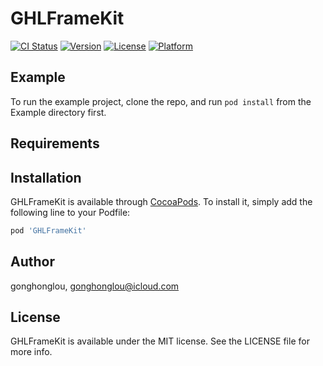 # GHLFrameKit

[![CI Status](https://img.shields.io/travis/gonghonglou/GHLFrameKit.svg?style=flat)](https://travis-ci.org/gonghonglou/GHLFrameKit)
[![Version](https://img.shields.io/cocoapods/v/GHLFrameKit.svg?style=flat)](https://cocoapods.org/pods/GHLFrameKit)
[![License](https://img.shields.io/cocoapods/l/GHLFrameKit.svg?style=flat)](https://cocoapods.org/pods/GHLFrameKit)
[![Platform](https://img.shields.io/cocoapods/p/GHLFrameKit.svg?style=flat)](https://cocoapods.org/pods/GHLFrameKit)

## Example

To run the example project, clone the repo, and run `pod install` from the Example directory first.

## Requirements

## Installation

GHLFrameKit is available through [CocoaPods](https://cocoapods.org). To install
it, simply add the following line to your Podfile:

```ruby
pod 'GHLFrameKit'
```

## Author

gonghonglou, gonghonglou@icloud.com

## License

GHLFrameKit is available under the MIT license. See the LICENSE file for more info.
